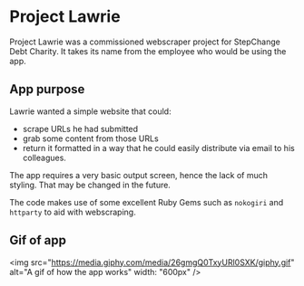# Project Lawrie

Project Lawrie was a commissioned webscraper project for StepChange Debt Charity. It takes its name from the employee who would be using the app.

## App purpose

Lawrie wanted a simple website that could: 

- scrape URLs he had submitted 
- grab some content from those URLs 
- return it formatted in a way that he could easily distribute via email to his colleagues.

The app requires a very basic output screen, hence the lack of much styling. That may be changed in the future.

The code makes use of some excellent Ruby Gems such as `nokogiri` and `httparty` to aid with webscraping. 

## Gif of app

<img src="https://media.giphy.com/media/26gmgQ0TxyURl0SXK/giphy.gif" alt="A gif of how the app works" width: "600px" />
